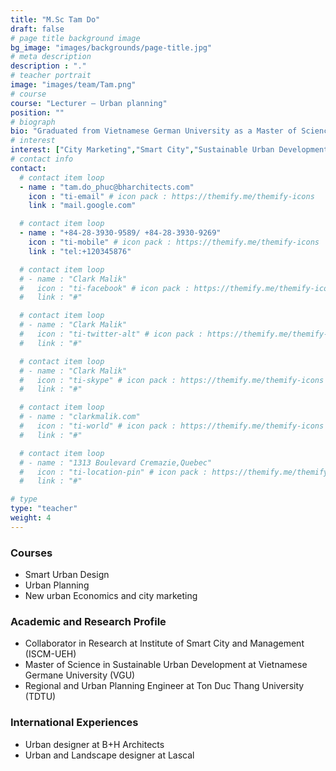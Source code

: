 ```yaml
---
title: "M.Sc Tam Do"
draft: false
# page title background image
bg_image: "images/backgrounds/page-title.jpg"
# meta description
description : "."
# teacher portrait
image: "images/team/Tam.png"
# course
course: "Lecturer – Urban planning"
position: ""
# biograph
bio: "Graduated from Vietnamese German University as a Master of Science and is currently working as Urban designer at B+H Architects company. Joined ISCM as collaborator in research and lecturer. Always want to contribute to developing a good society, better quality of life for Vietnamese people. Having interest in Smart and Sustainable City, City Marketing, develop open space and green space, develop space for pedestrians and cyclists."
# interest
interest: ["City Marketing","Smart City","Sustainable Urban Development"]
# contact info
contact:
  # contact item loop
  - name : "tam.do_phuc@bharchitects.com"
    icon : "ti-email" # icon pack : https://themify.me/themify-icons
    link : "mail.google.com"

  # contact item loop
  - name : "+84-28-3930-9589/ +84-28-3930-9269"
    icon : "ti-mobile" # icon pack : https://themify.me/themify-icons
    link : "tel:+120345876"

  # contact item loop
  # - name : "Clark Malik"
  #   icon : "ti-facebook" # icon pack : https://themify.me/themify-icons
  #   link : "#"

  # contact item loop
  # - name : "Clark Malik"
  #   icon : "ti-twitter-alt" # icon pack : https://themify.me/themify-icons
  #   link : "#"

  # contact item loop
  # - name : "Clark Malik"
  #   icon : "ti-skype" # icon pack : https://themify.me/themify-icons
  #   link : "#"

  # contact item loop
  # - name : "clarkmalik.com"
  #   icon : "ti-world" # icon pack : https://themify.me/themify-icons
  #   link : "#"

  # contact item loop
  # - name : "1313 Boulevard Cremazie,Quebec"
  #   icon : "ti-location-pin" # icon pack : https://themify.me/themify-icons
  #   link : "#"

# type
type: "teacher"
weight: 4
---
```


### Courses
*	Smart Urban Design
*	Urban Planning
*	New urban Economics and city marketing


### Academic and Research Profile
*	Collaborator in Research at Institute of Smart City and Management (ISCM-UEH) 
*	Master of Science in Sustainable Urban Development at Vietnamese Germane University (VGU) 
*	Regional and Urban Planning Engineer at Ton Duc Thang University (TDTU) 

### International Experiences
*	Urban designer at B+H Architects
*	Urban and Landscape designer at Lascal